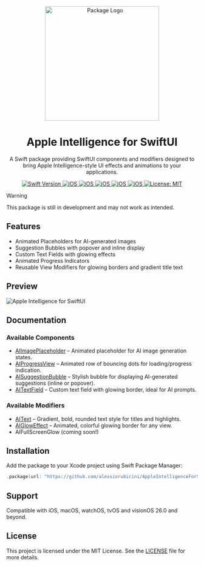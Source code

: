 <div align="center">
  <img width="300" height="300" src="/Resources/icon.png" alt="Package Logo">
  <h1><b>Apple Intelligence for SwiftUI</b></h1>
  <p>
    A Swift package providing SwiftUI components and modifiers designed to bring Apple Intelligence-style UI effects and animations to your applications.
    <br>
  </p>
</div>

<div align="center">
  <a href="https://swift.org">
    <img src="https://img.shields.io/badge/Swift-6.0-orange.svg" alt="Swift Version">
  </a>
  <a href="https://www.apple.com/ios/">
    <img src="https://img.shields.io/badge/iOS-26%2B-blue.svg" alt="iOS">
  </a>
  <a href="https://www.apple.com/macOS/">
    <img src="https://img.shields.io/badge/macOS-26%2B-blue.svg" alt="iOS">
  </a>
  <a href="https://www.apple.com/watchOS/">
    <img src="https://img.shields.io/badge/watchOS-26%2B-blue.svg" alt="iOS">
  </a>
  <a href="https://www.apple.com/tvOS/">
    <img src="https://img.shields.io/badge/tvOS-26%2B-blue.svg" alt="iOS">
  </a>
  <a href="https://www.apple.com/visionOS/">
    <img src="https://img.shields.io/badge/visionOS-26%2B-blue.svg" alt="iOS">
  </a>
  <a href="LICENSE">
    <img src="https://img.shields.io/badge/License-MIT-green.svg" alt="License: MIT">
  </a>
</div>

> [!WARNING]  
> This package is still in development and may not work as intended.


## Features
- Animated Placeholders for AI-generated images
- Suggestion Bubbles with popover and inline display
- Custom Text Fields with glowing effects
- Animated Progress Indicators
- Reusable View Modifiers for glowing borders and gradient title text

## Preview
![Apple Intelligence for SwiftUI](.Resources/preview.png)

## Documentation

### Available Components
- [AIImagePlaceholder](Sources/AppleIntelligenceForSwiftUI/Components/AIImagePlaceholder) – Animated placeholder for AI image generation states.
- [AIProgressView](Sources/AppleIntelligenceForSwiftUI/Components/AIProgressView) – Animated row of bouncing dots for loading/progress indication.
- [AISuggestionBubble](Sources/AppleIntelligenceForSwiftUI/Components/AISuggestionBubble) – Stylish bubble for displaying AI-generated suggestions (inline or popover).
- [AITextField](Sources/AppleIntelligenceForSwiftUI/Components/AITextField) – Custom text field with glowing border, ideal for AI prompts.

### Available Modifiers
- [AIText](Sources/AppleIntelligenceForSwiftUI/Modifiers/AIText) – Gradient, bold, rounded text style for titles and highlights.
- [AIGlowEffect](Sources/AppleIntelligenceForSwiftUI/Modifiers/AIGlowEffect) – Animated, colorful glowing border for any view.
- AIFullScreenGlow (coming soon!)

## Installation
Add the package to your Xcode project using Swift Package Manager:
```swift
.package(url: "https://github.com/alessiorubicini/AppleIntelligenceForSwiftUI.git", from: "1.0.0")
```

## Support
Compatible with iOS, macOS, watchOS, tvOS and visionOS 26.0 and beyond.

## License
This project is licensed under the MIT License. See the [LICENSE](LICENSE) file for more details.
